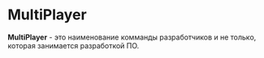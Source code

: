 # MultiPlayer
**MultiPlayer** - это наименование комманды разработчиков и не только, которая занимается разработкой ПО.
